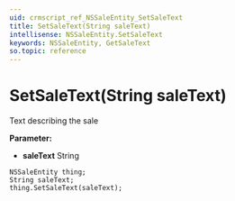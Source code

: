 ```yaml
---
uid: crmscript_ref_NSSaleEntity_SetSaleText
title: SetSaleText(String saleText)
intellisense: NSSaleEntity.SetSaleText
keywords: NSSaleEntity, GetSaleText
so.topic: reference
---
```


# SetSaleText(String saleText)

Text describing the sale

**Parameter:** 
 - **saleText** String

```crmscript
NSSaleEntity thing;
String saleText;
thing.SetSaleText(saleText);
```


